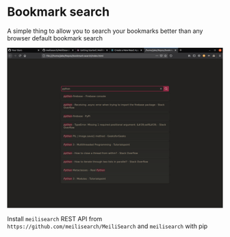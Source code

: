 # Bookmark search
A simple thing to allow you to search your bookmarks better than any browser default bookmark search

![Image](https://raw.githubusercontent.com/JakeRoggenbuck/bookmark-search/main/screenshot.png)

Install `meilisearch` REST API from `https://github.com/meilisearch/MeiliSearch` and `meilisearch` with pip
